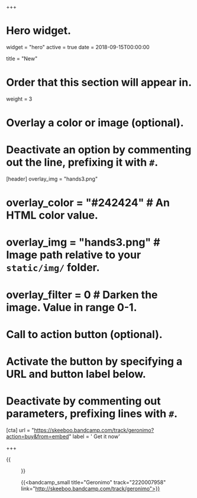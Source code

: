 +++
# Hero widget.
widget = "hero"
active = true
date = 2018-09-15T00:00:00

title = "New"

# Order that this section will appear in.
weight = 3

# Overlay a color or image (optional).
#   Deactivate an option by commenting out the line, prefixing it with `#`.
[header]
overlay_img = "hands3.png"
#  overlay_color = "#242424"  # An HTML color value.
#  overlay_img = "hands3.png"  # Image path relative to your `static/img/` folder.
#  overlay_filter = 0  # Darken the image. Value in range 0-1.

# Call to action button (optional).
#   Activate the button by specifying a URL and button label below.
#   Deactivate by commenting out parameters, prefixing lines with `#`.

[cta]
url = "https://skeeboo.bandcamp.com/track/geronimo?action=buy&from=embed"
label = '<i class="fas fa-shopping-cart"></i> Get it now'

+++


{{<figure src="/img/covers/Geronimo.jpg" width="320" link="http://skeeboo.bandcamp.com/track/geronimo" target="_blank">}}

{{<bandcamp_small title="Geronimo" track="2220007958" link="http://skeeboo.bandcamp.com/track/geronimo">}}
